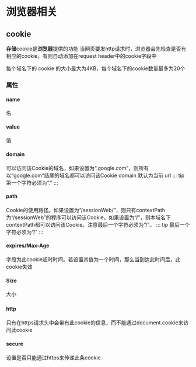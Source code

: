 # 浏览器相关

## cookie

**存储**cookie是**浏览器**提供的功能
当网页要发http请求时，浏览器会先检查是否有相应的cookie，有则自动添加在request header中的cookie字段中

每个域名下的 cookie 的大小最大为4KB，每个域名下的cookie数量最多为20个

### 属性

#### name
名
#### value
值
#### domain
可以访问该Cookie的域名，如果设置为“.google.com”，则所有以“google.com”结尾的域名都可以访问该Cookie
domain 默认为当前 url
::: tip
第一个字符必须为“.”
:::
#### path
Cookie的使用路径。如果设置为“/sessionWeb/”，则只有contextPath为“/sessionWeb”的程序可以访问该Cookie。如果设置为“/”，则本域名下contextPath都可以访问该Cookie。注意最后一个字符必须为“/”。
::: tip
最后一个字符必须为“/”
:::
#### expires/Max-Age
字段为此cookie超时时间。若设置其值为一个时间，那么当到达此时间后，此cookie失效
#### Size
大小
#### http　　
只有在https请求头中会带有此cookie的信息，而不能通过document.cookie来访问此cookie
#### secure
设置是否只能通过https来传递此条cookie



